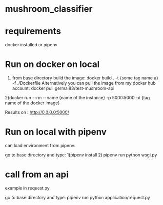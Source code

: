 # mushroom_classifier

# requirements  
docker installed or pipenv

# Run on docker on local
1) from base directory build the image: docker build . -t {some tag name a}  -f ./Dockerfile
   Alternatively you can pull the image from my docker hub account: docker pull germai83/test-mushroom-api

2)docker run --rm --name {name of the instance} -p 5000:5000 -d {tag name of the docker image}

Results on : http://0.0.0.0:5000/

# Run on local with pipenv
can load environment from pipenv:

go to base directory and type: 1)pipenv install 2) pipenv run python wsgi.py

# call from an api 
example in request.py

go to base directory and type: pipenv run python application/request.py 
